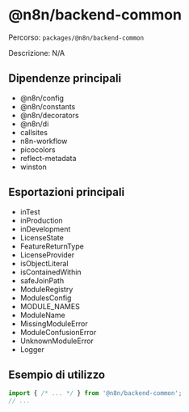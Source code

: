 # @n8n/backend-common

Percorso: `packages/@n8n/backend-common`

Descrizione: N/A

## Dipendenze principali
- @n8n/config
- @n8n/constants
- @n8n/decorators
- @n8n/di
- callsites
- n8n-workflow
- picocolors
- reflect-metadata
- winston

## Esportazioni principali
- inTest
- inProduction
- inDevelopment
- LicenseState
- FeatureReturnType
- LicenseProvider
- isObjectLiteral
- isContainedWithin
- safeJoinPath
- ModuleRegistry
- ModulesConfig
- MODULE_NAMES
- ModuleName
- MissingModuleError
- ModuleConfusionError
- UnknownModuleError
- Logger

## Esempio di utilizzo

```js
import { /* ... */ } from '@n8n/backend-common';
// ...
```
